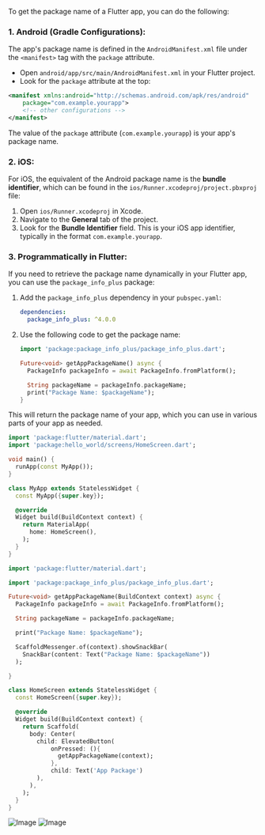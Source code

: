 To get the package name of a Flutter app, you can do the following:

### 1. **Android (Gradle Configurations)**:
The app's package name is defined in the `AndroidManifest.xml` file under the `<manifest>` tag with the `package` attribute.

- Open `android/app/src/main/AndroidManifest.xml` in your Flutter project.
- Look for the `package` attribute at the top:

```xml
<manifest xmlns:android="http://schemas.android.com/apk/res/android"
    package="com.example.yourapp">
    <!-- other configurations -->
</manifest>
```

The value of the `package` attribute (`com.example.yourapp`) is your app's package name.

### 2. **iOS**:
For iOS, the equivalent of the Android package name is the **bundle identifier**, which can be found in the `ios/Runner.xcodeproj/project.pbxproj` file:

1. Open `ios/Runner.xcodeproj` in Xcode.
2. Navigate to the **General** tab of the project.
3. Look for the **Bundle Identifier** field. This is your iOS app identifier, typically in the format `com.example.yourapp`.

### 3. **Programmatically in Flutter**:
If you need to retrieve the package name dynamically in your Flutter app, you can use the `package_info_plus` package:

1. Add the `package_info_plus` dependency in your `pubspec.yaml`:

   ```yaml
   dependencies:
     package_info_plus: ^4.0.0
   ```

2. Use the following code to get the package name:

   ```dart
   import 'package:package_info_plus/package_info_plus.dart';

   Future<void> getAppPackageName() async {
     PackageInfo packageInfo = await PackageInfo.fromPlatform();

     String packageName = packageInfo.packageName;
     print("Package Name: $packageName");
   }
   ```

This will return the package name of your app, which you can use in various parts of your app as needed.

```dart
import 'package:flutter/material.dart';
import 'package:hello_world/screens/HomeScreen.dart';

void main() {
  runApp(const MyApp());
}

class MyApp extends StatelessWidget {
  const MyApp({super.key});

  @override
  Widget build(BuildContext context) {
    return MaterialApp(
      home: HomeScreen(),
    );
  }
}
```

```dart
import 'package:flutter/material.dart';

import 'package:package_info_plus/package_info_plus.dart';

Future<void> getAppPackageName(BuildContext context) async {
  PackageInfo packageInfo = await PackageInfo.fromPlatform();

  String packageName = packageInfo.packageName;

  print("Package Name: $packageName");

  ScaffoldMessenger.of(context).showSnackBar(
    SnackBar(content: Text("Package Name: $packageName"))
  );

}

class HomeScreen extends StatelessWidget {
  const HomeScreen({super.key});

  @override
  Widget build(BuildContext context) {
    return Scaffold(
      body: Center(
        child: ElevatedButton(
            onPressed: (){
              getAppPackageName(context);
            },
            child: Text('App Package')
        ),
      ),
    );
  }
}
```

![Image](1.png)
![Image](2.png)